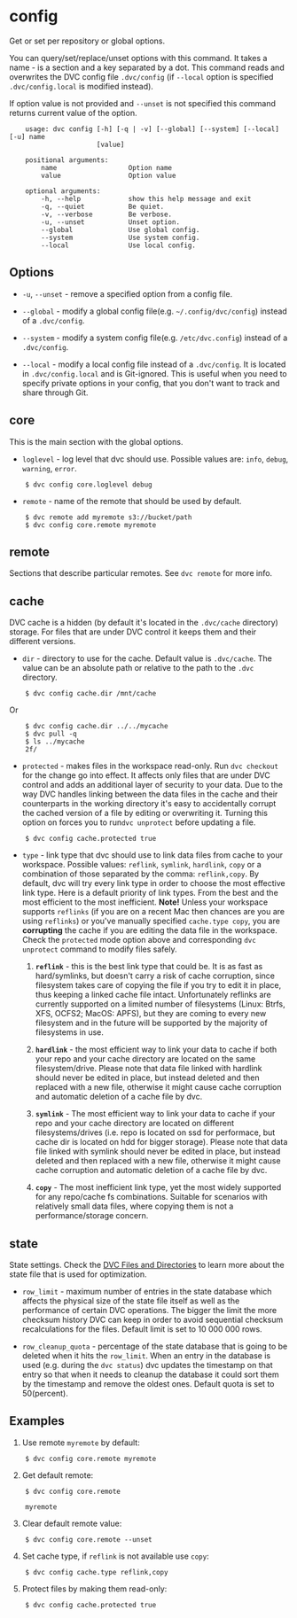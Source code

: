 # config

Get or set per repository or global options.

You can query/set/replace/unset options with this command. It takes a name - is
a section and a key separated by a dot. This command reads and overwrites the
DVC config file `.dvc/config` (if `--local` option is specified
`.dvc/config.local` is modified instead). 

If option value is not provided and `--unset` is not specified this command
returns current value of the option.

```usage
    usage: dvc config [-h] [-q | -v] [--global] [--system] [--local] [-u] name
                      [value]

    positional arguments:
        name                  Option name
        value                 Option value

    optional arguments:
        -h, --help            show this help message and exit
        -q, --quiet           Be quiet.
        -v, --verbose         Be verbose.
        -u, --unset           Unset option.
        --global              Use global config.
        --system              Use system config.
        --local               Use local config.
```

## Options

* `-u`, `--unset` - remove a specified option from a config file.

* `--global` - modify a global config file(e.g. `~/.config/dvc/config`) instead
of a `.dvc/config`.

* `--system` - modify a system config file(e.g. `/etc/dvc.config`) instead of a
`.dvc/config`.

* `--local` - modify a local config file instead of a `.dvc/config`. It is
located in `.dvc/config.local` and is Git-ignored. This is useful when you need
to specify private options in your config, that you don't want to track and
share through Git.

## core 

This is the main section with the global options.

* `loglevel` - log level that dvc should use. Possible values are: `info`,
  `debug`, `warning`, `error`.

```dvc
    $ dvc config core.loglevel debug
```

* `remote` - name of the remote that should be used by default.

```dvc
    $ dvc remote add myremote s3://bucket/path
    $ dvc config core.remote myremote
```

## remote

Sections that describe particular remotes. See `dvc remote` for more info.

## cache

DVC cache is a hidden (by default it's located in the `.dvc/cache` directory)
storage. For files that are under DVC control it keeps them and their
different versions. 

* `dir` - directory to use for the cache. Default value is `.dvc/cache`. The
value can be an absolute path or relative to the path to the `.dvc` directory.

```dvc
    $ dvc config cache.dir /mnt/cache
```  
Or
```dvc
    $ dvc config cache.dir ../../mycache
    $ dvc pull -q
    $ ls ../mycache
    2f/
```  


* `protected` - makes files in the workspace read-only. Run `dvc checkout` for
the change go into effect. It affects only files that are under DVC control and
adds an additional layer of security to your data. Due to the way DVC handles
linking between the data files in the cache and their counterparts in the
working directory it's easy to accidentally corrupt the cached version of a
file by editing or overwriting it. Turning this option on forces you to run`dvc
unprotect` before updating a file.

```dvc
    $ dvc config cache.protected true
```  

* `type` - link type that dvc should use to link data files from cache to
your workspace. Possible values: `reflink`, `symlink`, `hardlink`, `copy`
or a combination of those separated by the comma: `reflink,copy`. By
default, dvc will try every link type in order to choose the most effective
link type. Here is a default priority of link types. From the best and the
most efficient to the most inefficient. **Note!** Unless your workspace
supports `reflinks` (if you are on a recent Mac then chances are you are
using `reflinks`) or you've manually specified `cache.type copy`, you are
**corrupting** the cache if you are editing the data file in the workspace.
Check the `protected` mode option above and corresponding `dvc unprotect`
command to modify files safely. 

  1. **`reflink`** - this is the best link type that could be. It is as
    fast as hard/symlinks, but doesn't carry a risk of cache corruption,
    since filesystem takes care of copying the file if you try to edit it in
    place, thus keeping a linked cache file intact. Unfortunately reflinks
    are currently supported on a limited number of filesystems (Linux: Btrfs,
    XFS, OCFS2; MacOS: APFS), but they are coming to every new filesystem
    and in the future will be supported by the majority of filesystems in
    use.

  2. **`hardlink`** - the most efficient way to link your data to cache if
    both your repo and your cache directory are located on the same
    filesystem/drive. Please note that data file linked with hardlink should
    never be edited in place, but instead deleted and then replaced with a
    new file, otherwise it might cause cache corruption and automatic
    deletion of a cache file by dvc.

  3. **`symlink`** - The most efficient way to link your data to cache if
  your repo and your cache directory are located on different
  filesystems/drives (i.e. repo is located on ssd for performace, but cache
  dir is located on hdd for bigger storage). Please note that data file
  linked with symlink should never be edited in place, but instead deleted
  and then replaced with a new file, otherwise it might cause cache
  corruption and automatic deletion of a cache file by dvc.

  4. **`copy`** - The most inefficient link type, yet the most widely
  supported for any repo/cache fs combinations. Suitable for scenarios with
  relatively small data files, where copying them is not a
  performance/storage concern.

## state

State settings. Check the 
[DVC Files and Directories](/doc/user-guide/dvc-files-and-directories) to learn
more about the state file that is used for optimization.

* `row_limit` - maximum number of entries in the state database which affects
the physical size of the state file itself as well as the performance
of certain DVC operations. The bigger the limit the more checksum history DVC
can keep in order to avoid sequential checksum recalculations for the files.
Default limit is set to 10 000 000 rows.
    
* `row_cleanup_quota` - percentage of the state database that is going to be
deleted when it hits the `row_limit`. When an entry in the database is used
(e.g. during the `dvc status`) dvc updates the timestamp on that entry so
that when it needs to cleanup the database it could sort them by the timestamp
and remove the oldest ones. Default quota is set to 50(percent).
    
## Examples

1. Use remote `myremote` by default:

```dvc
    $ dvc config core.remote myremote
```

2. Get default remote:

```dvc
    $ dvc config core.remote

    myremote
```

3. Clear default remote value:

```dvc
    $ dvc config core.remote --unset
```

4. Set cache type, if `reflink` is not available use `copy`:

```dvc
    $ dvc config cache.type reflink,copy
```

5. Protect files by making them read-only:

```dvc
    $ dvc config cache.protected true
```  
